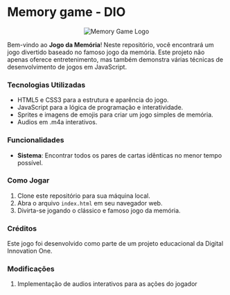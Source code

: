 # Memory game - DIO

<p align = "center">
  <img src="" alt="Memory Game Logo">
</p>

Bem-vindo ao **Jogo da Memória**! Neste repositório, você encontrará um jogo divertido baseado no famoso jogo da memória. Este projeto não apenas oferece entretenimento, mas também demonstra várias técnicas de desenvolvimento de jogos em JavaScript.

### Tecnologias Utilizadas

- HTML5 e CSS3 para a estrutura e aparência do jogo.
- JavaScript para a lógica de programação e interatividade.
- Sprites e imagens de emojis para criar um jogo simples de memória.
- Audios em .m4a interativos.

### Funcionalidades

- **Sistema**: Encontrar todos os pares de cartas idênticas no menor tempo possível.

### Como Jogar

1. Clone este repositório para sua máquina local.
2. Abra o arquivo `index.html` em seu navegador web.
3. Divirta-se jogando o clássico e famoso jogo da memória.

### Créditos

Este jogo foi desenvolvido como parte de um projeto educacional da Digital Innovation One.

### Modificações

1. Implementação de audios interativos para as ações do jogador

